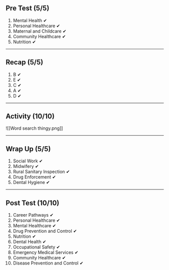 ## Pre Test (5/5)
1) Mental Health  ✔
2) Personal Healthcare  ✔
3) Maternal and Childcare  ✔
4) Community Healthcare  ✔
5) Nutrition  ✔
___
## Recap (5/5)
1) B  ✔
2) E  ✔
3) C  ✔
4) A  ✔
5) D  ✔
___
## Activity (10/10)
![[Word search thingy.png]]
___
## Wrap Up (5/5)
1) Social Work  ✔
2) Midwifery  ✔
3) Rural Sanitary Inspection  ✔
4) Drug Enforcement  ✔
5) Dental Hygiene  ✔
___
## Post Test (10/10)
1) Career Pathways  ✔
2) Personal Healthcare  ✔
3) Mental Healthcare  ✔
4) Drug Prevention and Control  ✔
5) Nutrition  ✔
6) Dental Health  ✔
7) Occupational Safety  ✔
8) Emergency Medical Services  ✔
9) Community Healthcare  ✔
10) Disease Prevention and Control  ✔
